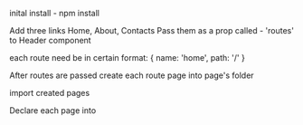 inital install - npm install

Add three links Home, About, Contacts
Pass them as a prop called - 'routes' to Header component

each route need be in certain format:
{
  name: 'home',
  path: '/'
}

After routes are passed create each route page into page's folder

import created pages

Declare each page into
